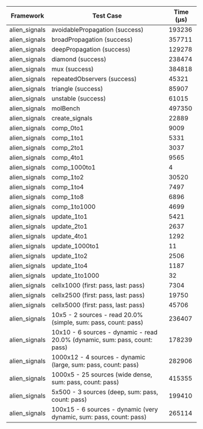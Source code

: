 | Framework | Test Case | Time (μs) |
| --- | --- | --- |
| alien_signals | avoidablePropagation (success) | 193236 |
| alien_signals | broadPropagation (success) | 357711 |
| alien_signals | deepPropagation (success) | 129278 |
| alien_signals | diamond (success) | 238474 |
| alien_signals | mux (success) | 384818 |
| alien_signals | repeatedObservers (success) | 45321 |
| alien_signals | triangle (success) | 85907 |
| alien_signals | unstable (success) | 61015 |
| alien_signals | molBench | 497350 |
| alien_signals | create_signals | 22889 |
| alien_signals | comp_0to1 | 9009 |
| alien_signals | comp_1to1 | 5331 |
| alien_signals | comp_2to1 | 3037 |
| alien_signals | comp_4to1 | 9565 |
| alien_signals | comp_1000to1 | 4 |
| alien_signals | comp_1to2 | 30520 |
| alien_signals | comp_1to4 | 7497 |
| alien_signals | comp_1to8 | 6896 |
| alien_signals | comp_1to1000 | 4699 |
| alien_signals | update_1to1 | 5421 |
| alien_signals | update_2to1 | 2637 |
| alien_signals | update_4to1 | 1292 |
| alien_signals | update_1000to1 | 11 |
| alien_signals | update_1to2 | 2506 |
| alien_signals | update_1to4 | 1187 |
| alien_signals | update_1to1000 | 32 |
| alien_signals | cellx1000 (first: pass, last: pass) | 7304 |
| alien_signals | cellx2500 (first: pass, last: pass) | 19750 |
| alien_signals | cellx5000 (first: pass, last: pass) | 45706 |
| alien_signals | 10x5 - 2 sources - read 20.0% (simple, sum: pass, count: pass) | 236407 |
| alien_signals | 10x10 - 6 sources - dynamic - read 20.0% (dynamic, sum: pass, count: pass) | 178239 |
| alien_signals | 1000x12 - 4 sources - dynamic (large, sum: pass, count: pass) | 282906 |
| alien_signals | 1000x5 - 25 sources (wide dense, sum: pass, count: pass) | 415355 |
| alien_signals | 5x500 - 3 sources (deep, sum: pass, count: pass) | 199410 |
| alien_signals | 100x15 - 6 sources - dynamic (very dynamic, sum: pass, count: pass) | 265114 |
